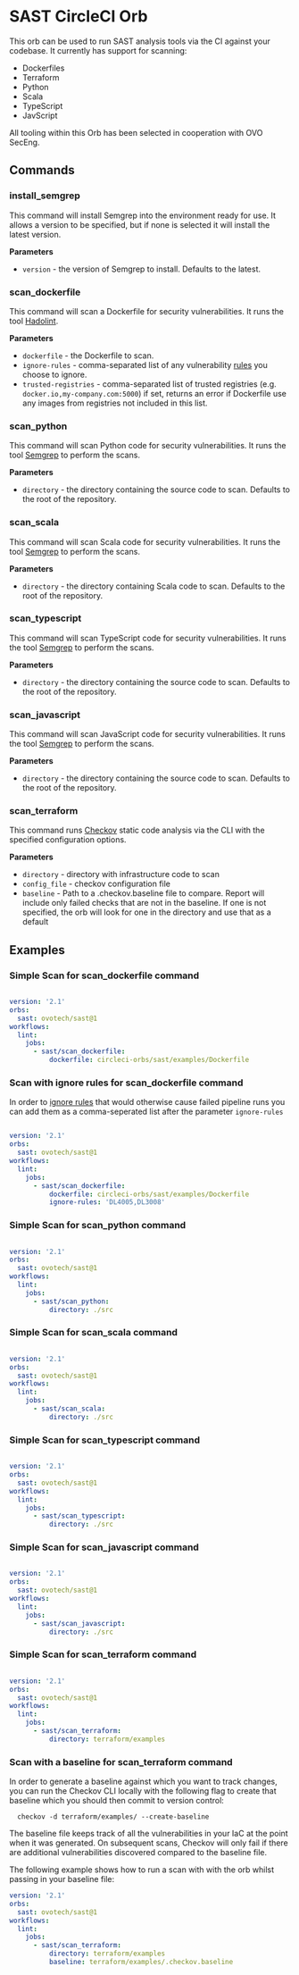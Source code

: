 # SAST CircleCI Orb

This orb can be used to run SAST analysis tools via the CI against your
codebase. It currently has support for scanning:

- Dockerfiles
- Terraform
- Python
- Scala
- TypeScript
- JavScript

All tooling within this Orb has been selected in
cooperation with OVO SecEng.

## Commands
### install_semgrep
This command will install Semgrep into the environment ready for use. It allows
a version to be specified, but if none is selected it will install the latest
version.

**Parameters**
- `version` - the version of Semgrep to install. Defaults to the latest.

### scan_dockerfile
This command will scan a Dockerfile for security vulnerabilities. It runs the
tool [Hadolint](https://hub.docker.com/r/hadolint/hadolint).

**Parameters**
- `dockerfile` - the Dockerfile to scan.
- `ignore-rules` - comma-separated list of any vulnerability
  [rules](https://github.com/hadolint/hadolint#rules) you choose to ignore.
- `trusted-registries` - comma-separated list of trusted registries (e.g.
  `docker.io,my-company.com:5000`) if set, returns an error if Dockerfile
   use any images from registries not included in this list.

### scan_python
This command will scan Python code for security vulnerabilities. It runs the tool
[Semgrep](https://semgrep.dev) to perform the scans.

**Parameters**
- `directory` - the directory containing the source code to scan. Defaults to the
  root of the repository.  

### scan_scala
This command will scan Scala code for security vulnerabilities. It runs the tool
[Semgrep](https://semgrep.dev) to perform the scans.

**Parameters**
- `directory` - the directory containing Scala code to scan. Defaults to the
  root of the repository.

### scan_typescript
This command will scan TypeScript code for security vulnerabilities. It runs the tool
[Semgrep](https://semgrep.dev) to perform the scans.

**Parameters**
- `directory` - the directory containing the source code to scan. Defaults to the
  root of the repository.  

### scan_javascript
This command will scan JavaScript code for security vulnerabilities. It runs the tool
[Semgrep](https://semgrep.dev) to perform the scans.

**Parameters**
- `directory` - the directory containing the source code to scan. Defaults to the
  root of the repository.

### scan_terraform
This command runs [Checkov](https://www.checkov.io/) static code analysis via the CLI with the specified configuration options.

**Parameters**
- `directory` - directory with infrastructure code to scan
- `config_file` - checkov configuration file
- `baseline` - Path to a .checkov.baseline file to compare. Report will include only failed checks that are not in the baseline. If one is not specified, the orb will look for one in the directory and use that as a default


## Examples
### Simple Scan for scan_dockerfile command
```yaml

version: '2.1'
orbs:
  sast: ovotech/sast@1
workflows:
  lint:
    jobs:
      - sast/scan_dockerfile:
          dockerfile: circleci-orbs/sast/examples/Dockerfile
```
### Scan with ignore rules for scan_dockerfile command

In order to [ignore rules](https://github.com/hadolint/hadolint#rules) that would otherwise cause failed pipeline runs you can add them as a comma-seperated list after the parameter `ignore-rules`
```yaml

version: '2.1'
orbs:
  sast: ovotech/sast@1
workflows:
  lint:
    jobs:
      - sast/scan_dockerfile:
          dockerfile: circleci-orbs/sast/examples/Dockerfile
          ignore-rules: 'DL4005,DL3008'
```

### Simple Scan for scan_python command
```yaml

version: '2.1'
orbs:
  sast: ovotech/sast@1
workflows:
  lint:
    jobs:
      - sast/scan_python:
          directory: ./src
```

### Simple Scan for scan_scala command
```yaml

version: '2.1'
orbs:
  sast: ovotech/sast@1
workflows:
  lint:
    jobs:
      - sast/scan_scala:
          directory: ./src
```

### Simple Scan for scan_typescript command
```yaml

version: '2.1'
orbs:
  sast: ovotech/sast@1
workflows:
  lint:
    jobs:
      - sast/scan_typescript:
          directory: ./src
```

### Simple Scan for scan_javascript command
```yaml

version: '2.1'
orbs:
  sast: ovotech/sast@1
workflows:
  lint:
    jobs:
      - sast/scan_javascript:
          directory: ./src
```

### Simple Scan for scan_terraform command
```yaml

version: '2.1'
orbs:
  sast: ovotech/sast@1
workflows:
  lint:
    jobs:
      - sast/scan_terraform:
          directory: terraform/examples
```
### Scan with a baseline for scan_terraform command

In order to generate a baseline against which you want to track changes, you can run the Checkov CLI locally with the following flag to create that baseline which you should then commit to version control:
```
  checkov -d terraform/examples/ --create-baseline
```

The baseline file keeps track of all the vulnerabilities in your IaC at the point when it was generated. On subsequent scans, Checkov will only fail if there are additional vulnerabilities discovered compared to the baseline file.

The following example shows how to run a scan with with the orb whilst passing in your baseline file:

```yaml
version: '2.1'
orbs:
  sast: ovotech/sast@1
workflows:
  lint:
    jobs:
      - sast/scan_terraform:
          directory: terraform/examples
          baseline: terraform/examples/.checkov.baseline
```
